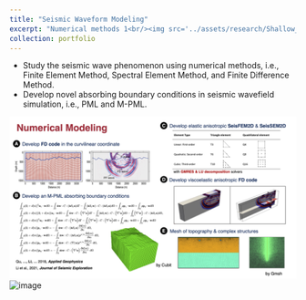 ```yaml
---
title: "Seismic Waveform Modeling"
excerpt: "Numerical methods 1<br/><img src='../assets/research/Shallow_Wavefield_2D.gif'>"
collection: portfolio
---
```


 * Study the seismic wave phenomenon using numerical methods, i.e., Finite Element Method, Spectral Element Method, and Finite Difference Method. 
 * Develop novel absorbing boundary conditions in seismic wavefield simulation, i.e., PML and M-PML.

  ![image](../assets/research/Numerical_Modeling.png)
  ![image](../assets/research/Elastic_Wavefield_3D.gif)


### 
